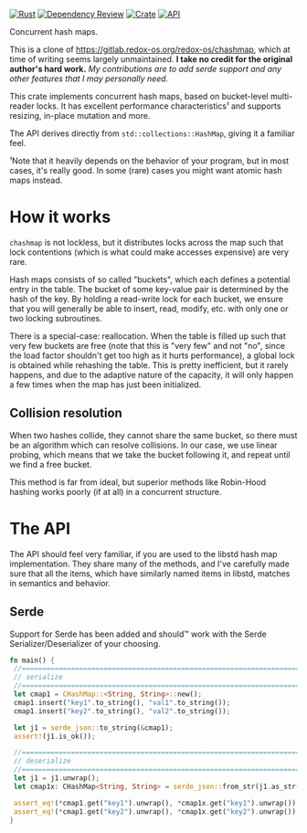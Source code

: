 [![Rust](https://github.com/cubicle-jockey/chashmap-serde/actions/workflows/rust.yml/badge.svg)](https://github.com/cubicle-jockey/chashmap-serde/actions/workflows/rust.yml)
[![Dependency Review](https://github.com/cubicle-jockey/chashmap-serde/actions/workflows/dependency-review.yml/badge.svg)](https://github.com/cubicle-jockey/chashmap-serde/actions/workflows/dependency-review.yml)
[![Crate](https://img.shields.io/crates/v/chashmap-serde.svg)](https://crates.io/crates/chashmap-serde)
[![API](https://docs.rs/chashmap-serde/badge.svg)](https://docs.rs/chashmap-serde)

Concurrent hash maps.

This is a clone of https://gitlab.redox-os.org/redox-os/chashmap, which at time of writing seems largely unmaintained. 
<b>I take no credit for the original author's hard work.</b> <i>My contributions are to add serde support and any other features 
that I may personally need.</i>

This crate implements concurrent hash maps, based on bucket-level multi-reader locks. It has
excellent performance characteristics¹ and supports resizing, in-place mutation and more.

The API derives directly from `std::collections::HashMap`, giving it a familiar feel.

¹Note that it heavily depends on the behavior of your program, but in most cases, it's really
 good. In some (rare) cases you might want atomic hash maps instead.

# How it works

`chashmap` is not lockless, but it distributes locks across the map such that lock contentions
(which is what could make accesses expensive) are very rare.

Hash maps consists of so called "buckets", which each defines a potential entry in the table.
The bucket of some key-value pair is determined by the hash of the key. By holding a read-write
lock for each bucket, we ensure that you will generally be able to insert, read, modify, etc.
with only one or two locking subroutines.

There is a special-case: reallocation. When the table is filled up such that very few buckets
are free (note that this is "very few" and not "no", since the load factor shouldn't get too
high as it hurts performance), a global lock is obtained while rehashing the table. This is
pretty inefficient, but it rarely happens, and due to the adaptive nature of the capacity, it
will only happen a few times when the map has just been initialized.

## Collision resolution

When two hashes collide, they cannot share the same bucket, so there must be an algorithm which
can resolve collisions. In our case, we use linear probing, which means that we take the bucket
following it, and repeat until we find a free bucket.

This method is far from ideal, but superior methods like Robin-Hood hashing works poorly (if at
all) in a concurrent structure.

# The API

The API should feel very familiar, if you are used to the libstd hash map implementation. They
share many of the methods, and I've carefully made sure that all the items, which have similarly
named items in libstd, matches in semantics and behavior.

## Serde

Support for Serde has been added and should&trade; work with the Serde Serializer/Deserializer of your choosing.
```rust
fn main() {
 //================================================================================
 // serialize
 //================================================================================
 let cmap1 = CHashMap::<String, String>::new();
 cmap1.insert("key1".to_string(), "val1".to_string());
 cmap1.insert("key2".to_string(), "val2".to_string());

 let j1 = serde_json::to_string(&cmap1);
 assert!(j1.is_ok());

 //================================================================================
 // deserialize
 //================================================================================
 let j1 = j1.unwrap();
 let cmap1x: CHashMap<String, String> = serde_json::from_str(j1.as_str()).unwrap();

 assert_eq!(*cmap1.get("key1").unwrap(), *cmap1x.get("key1").unwrap());
 assert_eq!(*cmap1.get("key2").unwrap(), *cmap1x.get("key2").unwrap());
}
```
